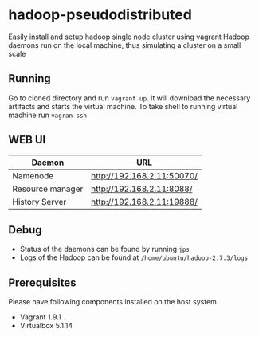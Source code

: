 # hadoop-pseudodistributed
Easily install and setup hadoop single node cluster using vagrant
Hadoop daemons run on the local machine, thus simulating a cluster on a small scale
## Running
Go to cloned directory and run `vagrant up`. It will download the necessary artifacts and starts the virtual machine. To take shell to running virtual machine run `vagran ssh`

## WEB UI
Daemon | URL
--- | ---
Namenode | http://192.168.2.11:50070/
Resource manager |  http://192.168.2.11:8088/
History Server |  http://192.168.2.11:19888/
## Debug
* Status of the daemons can be found by running `jps`
* Logs of the Hadoop can be found at `/home/ubuntu/hadoop-2.7.3/logs`

## Prerequisites
Please have following components installed on the host system.

* Vagrant 1.9.1
* Virtualbox 5.1.14

